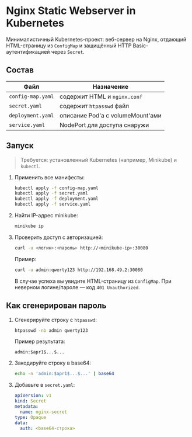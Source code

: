 # Nginx Static Webserver in Kubernetes

Минималистичный Kubernetes-проект: веб-сервер на Nginx, отдающий HTML-страницу из `ConfigMap` и защищённый HTTP Basic-аутентификацией через `Secret`.

## Состав

| Файл               | Назначение                                 |
|--------------------|--------------------------------------------|
| `config-map.yaml`  | содержит HTML и `nginx.conf`               |
| `secret.yaml`      | содержит `htpasswd` файл                   |
| `deployment.yaml`  | описание Pod'а с volumeMount'ами           |
| `service.yaml`     | NodePort для доступа снаружи               |

## Запуск

> Требуется: установленный Kubernetes (например, Minikube) и `kubectl`.

1. Применить все манифесты:
    ```bash
    kubectl apply -f config-map.yaml
    kubectl apply -f secret.yaml
    kubectl apply -f deployment.yaml
    kubectl apply -f service.yaml
    ```

2. Найти IP-адрес minikube:
    ```bash
    minikube ip
    ```

3. Проверить доступ с авторизацией:
    ```bash
    curl -u <логин>:<пароль> http://<minikube-ip>:30080
    ```

    Пример:
    ```bash
    curl -u admin:qwerty123 http://192.168.49.2:30080
    ```

    В случае успеха вы увидите HTML-страницу из `ConfigMap`. При неверном логине/пароле — код `401 Unauthorized`.

## Как сгенерирован пароль

1. Сгенерируйте строку с `htpasswd`:
    ```bash
    htpasswd -nb admin qwerty123
    ```

    Пример результата:
    ```
    admin:$apr1$...$...
    ```

2. Закодируйте строку в base64:
    ```bash
    echo -n 'admin:$apr1$...$...' | base64
    ```

3. Добавьте в `secret.yaml`:
    ```yaml
    apiVersion: v1
    kind: Secret
    metadata:
      name: nginx-secret
    type: Opaque
    data:
      auth: <base64-строка>
    ```
